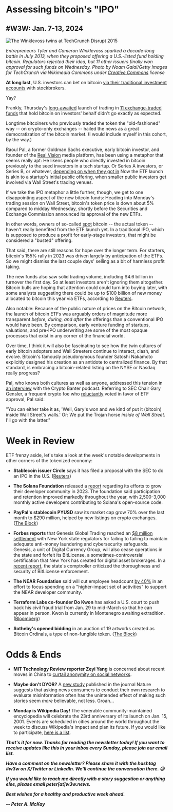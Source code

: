# Assessing bitcoin's "IPO"
## #W3W: Jan. 7-13, 2024

![The Winklevoss twins at TechCrunch Disrupt 2015](https://upload.wikimedia.org/wikipedia/commons/d/d1/TechCrunch_Disrupt_NY_2015_-_Day_3_%2817391082682%29.jpg)

*Entrepreneurs Tyler and Cameron Winklevoss sparked a decade-long battle in July 2013, when they proposed offering a U.S.-listed fund holding bitcoin. Regulators rejected their idea, but 11 other issuers finally won approval for such funds on Wednesday. Photo by Noam Galai/Getty Images for TechCrunch via Wikimedia Commons under [Creative Commons](https://creativecommons.org/licenses/by/2.0/deed.en) license*

**At long last,** U.S. investors can bet on bitcoin [via their traditional investment accounts](https://www.coindesk.com/business/2024/01/10/bitcoin-etfs-win-sec-approval-bringing-easier-access-to-biggest-cryptocurrency/) with stockbrokers. <!-- Need a link -->

Yay?

Frankly, Thursday's [long-awaited](https://www.msn.com/en-us/money/markets/bitcoin-etf-approval-marks-conclusion-of-a-decade-long-journey/ar-AA1mNsj0) launch of trading in [11 exchange-traded funds](https://investorplace.com/2024/01/11-spot-bitcoin-etfs-received-sec-approval-heres-the-complete-list/) that hold bitcoin on investors' behalf didn't go exactly as expected.

Longtime bitcoiners who previously traded the token the "old-fashioned" way -- on crypto-only exchanges -- hailed the news as a great democratization of the bitcoin market. (I would include myself in this cohort, by the way.)

Raoul Pal, a former Goldman Sachs executive, early bitcoin investor, and founder of the [Real Vision](https://www.realvision.com/) media platform, has been using a metaphor that seems really apt: He likens people who directly invested in bitcoin previously to the seed investors in a tech startup. Or Series A investors, or Series B, or whatever, [depending on when they got in](https://www.investopedia.com/articles/personal-finance/102015/series-b-c-funding-what-it-all-means-and-how-it-works.asp)
Now the ETF launch is akin to a startup's initial public offering, when smaller public investors get involved via Wall Street's trading venues.

If we take the IPO metaphor a little further, though, we get to one disappointing aspect of the new bitcoin funds: Heading into Monday's trading session on Wall Street, bitcoin's token price is down about 5% compared to midday Wednesday, shortly before the Securities and Exchange Commission announced its approval of the new ETFs.

In other words, owners of so-called [spot](https://www.investopedia.com/terms/s/spotmarket.asp) bitcoin -- the actual token -- haven't really benefited from the ETF launch yet. In a traditional IPO, which is supposed to produce a profit for early-stage investors, that might be considered a "busted" offering.

That said, there are still reasons for hope over the longer term. For starters, bitcoin's 155% rally in 2023 was driven largely by anticipation of the ETFs. So we might dismiss the last couple days' selling as a bit of harmless profit taking.

The new funds also saw solid trading volume, including $4.6 billion in turnover the first day. So at least investors aren't ignoring them altogether. Bitcoin bulls are hoping that attention could could turn into buying later, with some analysts suggesting there could be up to $100 billion of new money allocated to bitcoin this year via ETFs, according to [Reuters](https://www.msn.com/en-us/money/markets/us-bitcoin-etfs-see-46b-in-volume-in-first-day-of-trading/ar-AA1mQJNn).

Also notable: Because of the public nature of prices on the Bitcoin network, the launch of bitcoin ETFs was arguably orders of magnitude more transparent *before, during, and after* the offerings than a conventional IPO would have been. By comparison, early venture funding of startups, valuations, and pre-IPO underwriting are some of the most opaque processes that exist in any corner of the financial world.

Over time, I think it will also be fascinating to see how the twin cultures of early bitcoin adopters and Wall Streeters continue to interact, clash, and evolve. Bitcoin's famously pseudonymous founder Satoshi Nakamoto explicitly designed his creation as an antidote to centralized finance. By that standard, is embracing a bitcoin-related listing on the NYSE or Nasdaq really progress?

Pal, who knows both cultures as well as anyone, addressed this tension in [an interview](https://www.youtube.com/watch?v=EHtnZM2QVjU&t=1080s) with the Crypto Banter podcast. Referring to SEC Chair Gary Gensler, a frequent crypto foe who [reluctantly](https://www.sec.gov/news/statement/gensler-statement-spot-bitcoin-011023) voted in favor of ETF approval, Pal said:  

"You can either take it as, 'Well, Gary's won and we kind of put it (bitcoin) inside Wall Street's walls.' Or: We put the Trojan horse *inside of Wall Street.* I'll go with the latter."

# Week in Review

ETF frenzy aside, let's take a look at the week's notable developments in other corners of the tokenized economy:

- **Stablecoin issuer Circle** says it has filed a proposal with the SEC to do an IPO in the U.S. ([Reuters](https://www.reuters.com/markets/deals/stablecoin-firm-circle-confidentially-files-us-ipo-2024-01-11/))

- **The Solana Foundation** released a [report](https://solana.com/news/2023-state-of-solana-developer-ecosystem) regarding its efforts to grow their developer community in 2023. The foundation said participation and retention improved markedly throughout the year, with 2,500-3,000 monthly active developers contributing to Solana's open-source code.

- **PayPal's stablecoin PYUSD** saw its market cap grow 70% over the last month to $290 million, helped by new listings on crypto exchanges. ([The Block](https://www.theblock.co/post/272309/paypals-stablecoin-market-cap-grows-70-over-last-month-to-290-million))

- **Forbes reports** that Genesis Global Trading reached an [$8 million settlement](https://fortune.com/crypto/2024/01/12/genesis-settlement-department-financial-services-barry-silbert-bitlicense-crypto/) with New York state regulators for failing to failing to maintain adequate anti-money laundering and cybersecurity safeguards. Genesis, a unit of Digital Currency Group, will also cease operations in the state and forfeit its BitLicense, a sometimes-controversial certification that New York has created for digital asset brokerages. In a [recent report](https://www.osc.ny.gov/files/state-agencies/audits/pdf/sga-2024-22s18.pdf), the state's comptroller criticized the thoroughness and security of BitLicense enforcement.

- **The NEAR Foundation** said will cut employee headcount [by 40%](https://pages.near.org/blog/an-update-from-the-near-foundation/) in an effort to focus spending on a "higher-impact set of activities" to support the NEAR developer community.

- **Terraform Labs co-founder Do Kwon** has asked a U.S. court to push back his civil fraud trial from Jan. 29 to mid-March so that he can appear in person. Kwon is currently in Montenegro awaiting extradition. ([Bloomberg](https://finance.yahoo.com/news/terra-kwon-says-us-extradition-180159581.html))

- **Sotheby's opened bidding** in an auction of 19 artworks created as Bitcoin Ordinals, a type of non-fungible token. ([The Block](https://www.theblock.co/post/272357/sothebys-bitcoin-ordinals-auction))

# Odds & Ends

- **MIT Technology Review reporter Zeyi Yang** is concerned about recent moves in China to [curtail anonymity on social networks](https://www.technologyreview.com/2024/01/10/1086366/china-social-media-anonymity-end/).

- **Maybe don't DYOR?** A [new study](https://www.nature.com/articles/s41586-023-06883-y) published in the journal Nature suggests that asking news consumers to conduct their own research to evaluate misinformation often has the unintended effect of making such stories seem *more* believable, not less. Groan...

- **Monday is Wikipedia Day!** The venerable community-maintained encyclopedia will celebrate the 23rd anniversary of its launch on Jan. 15, 2001. Events are scheduled in cities around the world throughout the week to discuss Wikipedia's impact and plan its future. If you would like to participate, [here is a list](https://en.wikipedia.org/wiki/Wikipedia:Wikipedia_Day#Host_an_event).

_**That's it for now. Thanks for reading the newsletter today! If you want to receive updates like this in your inbox every Sunday, please join our email list.**_

_**Have a comment on the newsletter? Please share it with the hashtag #w3w on X/Twitter or LinkedIn. We'll continue the conversation there. 😉**_

_**If you would like to reach me directly with a story suggestion or anything else, please email peter[at]w3w.news.**_

<!--Move this content to standing editorial policy page on the website.     _**Note: #Web3Weekly content is intended for journalistic purposes only, not as investment advice. Always [DYOR](https://www.urbandictionary.com/define.php?term=DYOR) and consult appropriate financial professionals before making investment decisions.**_ -->

_**Best wishes for a healthy and productive week ahead.**_  

_**-- Peter A. McKay**_  
